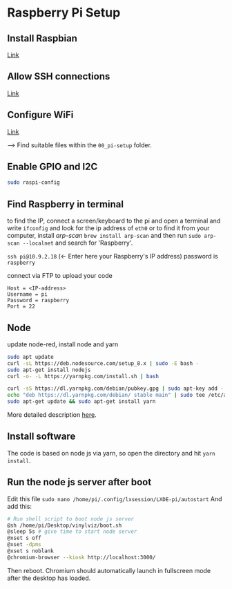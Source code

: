 # Raspberry Pi Setup


## Install Raspbian

[Link](https://www.raspberrypi.org/documentation/installation/installing-images/)


## Allow SSH connections

[Link](https://hackernoon.com/raspberry-pi-headless-install-462ccabd75d0)

## Configure WiFi

[Link](https://raspberrypi.stackexchange.com/questions/10251/prepare-sd-card-for-wifi-on-headless-pi)

--> Find suitable files within the `00_pi-setup` folder.

## Enable GPIO and I2C

```sh
sudo raspi-config
```


## Find Raspberry in terminal

to find the IP, connect a screen/keyboard to the pi and open a terminal and write `ifconfig` and look for the ip address of `eth0` 
or to find it from your computer, install *arp-scan* `brew install arp-scan` and then run `sudo arp-scan --localnet`  and search for 'Raspberry'.

`ssh pi@10.9.2.18` (← Enter here your Raspberry's IP address) password is `raspberry`

connect via FTP to upload your code 
```
Host = <IP-address>
Username = pi
Password = raspberry
Port = 22
```

## Node

update node-red, install node and yarn

```sh
sudo apt update
curl -sL https://deb.nodesource.com/setup_8.x | sudo -E bash - 
sudo apt-get install nodejs 
curl -o- -L https://yarnpkg.com/install.sh | bash 

curl -sS https://dl.yarnpkg.com/debian/pubkey.gpg | sudo apt-key add -
echo "deb https://dl.yarnpkg.com/debian/ stable main" | sudo tee /etc/apt/sources.list.d/yarn.list
sudo apt-get update && sudo apt-get install yarn
```

More detailed description [here](https://www.hackster.io/IainIsCreative/setting-up-the-raspberry-pi-and-johnny-five-56d60f).

## Install software

The code is based on node js via yarn, so open the directory and hit `yarn install`.


## Run the node js server after boot

Edit this file
`sudo nano /home/pi/.config/lxsession/LXDE-pi/autostart`
And add this:
```sh
# Run shell script to boot node js server
@sh /home/pi/Desktop/vinylviz/boot.sh
@sleep 5s # give time to start node server
@xset s off
@xset -dpms
@xset s noblank
@chromium-browser --kiosk http://localhost:3000/
```
Then reboot. Chromium should automatically launch in fullscreen mode after the desktop has loaded.